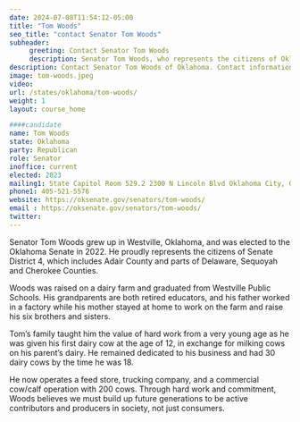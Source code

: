 ```yaml
---
date: 2024-07-08T11:54:12-05:00
title: "Tom Woods"
seo_title: "contact Senator Tom Woods"
subheader:
     greeting: Contact Senator Tom Woods
     description: Senator Tom Woods, who represents the citizens of Oklahoma’s 4th Senate district, which includes Adair County and parts of Delaware, Sequoyah and Cherokee Counties.
description: Contact Senator Tom Woods of Oklahoma. Contact information for Tom Woods includes email address, phone number, and mailing address.
image: tom-woods.jpeg
video:
url: /states/oklahoma/tom-woods/
weight: 1
layout: course_home

####candidate
name: Tom Woods
state: Oklahoma
party: Republican
role: Senator
inoffice: current
elected: 2023
mailing1: State Capitol Room 529.2 2300 N Lincoln Blvd Oklahoma City, OK 73105
phone1: 405-521-5576
website: https://oksenate.gov/senators/tom-woods/
email : https://oksenate.gov/senators/tom-woods/
twitter:
---
```

Senator Tom Woods grew up in Westville, Oklahoma, and was elected to the Oklahoma Senate in 2022. He proudly represents the citizens of Senate District 4, which includes Adair County and parts of Delaware, Sequoyah and Cherokee Counties.

Woods was raised on a dairy farm and graduated from Westville Public Schools. His grandparents are both retired educators, and his father worked in a factory while his mother stayed at home to work on the farm and raise his six brothers and sisters.

Tom’s family taught him the value of hard work from a very young age as he was given his first dairy cow at the age of 12, in exchange for milking cows on his parent’s dairy. He remained dedicated to his business and had 30 dairy cows by the time he was 18.

He now operates a feed store, trucking company, and a commercial cow/calf operation with 200 cows.  Through hard work and commitment, Woods believes we must build up future generations to be active contributors and producers in society, not just consumers.
